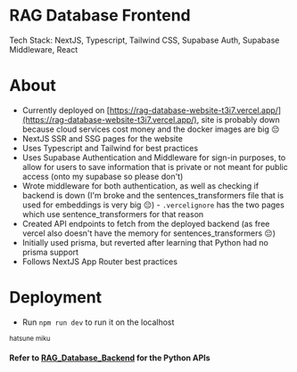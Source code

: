 # RAG Database Frontend
Tech Stack: NextJS, Typescript, Tailwind CSS, Supabase Auth, Supabase Middleware, React

# About
* Currently deployed on [https://rag-database-website-t3i7.vercel.app/](https://rag-database-website-t3i7.vercel.app/), site is probably down because cloud services cost money and the docker images are big 😔
* NextJS SSR and SSG pages for the website
* Uses Typescript and Tailwind for best practices
* Uses Supabase Authentication and Middleware for sign-in purposes, to allow for users to save information that is private or not meant for public access (onto my supabase so please don't)
* Wrote middleware for both authentication, as well as checking if backend is down (I'm broke and the sentences_transformers file that is used for embeddings is very big 😔) - `.vercelignore` has the two pages which use sentence_transformers for that reason
* Created API endpoints to fetch from the deployed backend (as free vercel also doesn't have the memory for sentences_transformers 😔)
* Initially used prisma, but reverted after learning that Python had no prisma support
* Follows NextJS App Router best practices

# Deployment
* Run `npm run dev` to run it on the localhost

<sub>hatsune miku<sub/>

#### Refer to [RAG_Database_Backend](https://github.com/EYXLiu/RAG_Database_Backend) for the Python APIs
